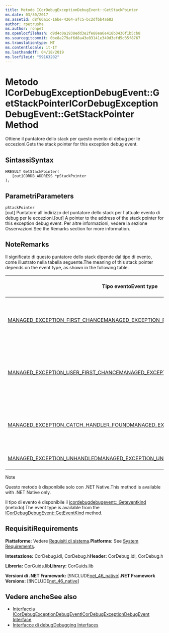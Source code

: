 ```yaml
---
title: Metodo ICorDebugExceptionDebugEvent::GetStackPointer
ms.date: 03/30/2017
ms.assetid: d8f66a1c-16be-4264-afc5-bc2dfbb4a682
author: rpetrusha
ms.author: ronpet
ms.openlocfilehash: d9d4c0a1938edd3e2fe88ea6e418b3430f1b5cb8
ms.sourcegitcommit: 0be8a279af6d8a43e03141e349d3efd5d35f8767
ms.translationtype: MT
ms.contentlocale: it-IT
ms.lasthandoff: 04/18/2019
ms.locfileid: "59163202"
---
```

# <a name="icordebugexceptiondebugeventgetstackpointer-method"></a><span data-ttu-id="50a2c-102">Metodo ICorDebugExceptionDebugEvent::GetStackPointer</span><span class="sxs-lookup"><span data-stu-id="50a2c-102">ICorDebugExceptionDebugEvent::GetStackPointer Method</span></span>
<span data-ttu-id="50a2c-103">Ottiene il puntatore dello stack per questo evento di debug per le eccezioni.</span><span class="sxs-lookup"><span data-stu-id="50a2c-103">Gets the stack pointer for this exception debug event.</span></span>  
  
## <a name="syntax"></a><span data-ttu-id="50a2c-104">Sintassi</span><span class="sxs-lookup"><span data-stu-id="50a2c-104">Syntax</span></span>  
  
```  
HRESULT GetStackPointer(  
   [out]CORDB_ADDRESS *pStackPointer  
);  
```  
  
## <a name="parameters"></a><span data-ttu-id="50a2c-105">Parametri</span><span class="sxs-lookup"><span data-stu-id="50a2c-105">Parameters</span></span>  
 `pStackPointer`  
 <span data-ttu-id="50a2c-106">[out] Puntatore all'indirizzo del puntatore dello stack per l'attuale evento di debug per le eccezioni.</span><span class="sxs-lookup"><span data-stu-id="50a2c-106">[out] A pointer to the address of the stack pointer for this exception debug event.</span></span> <span data-ttu-id="50a2c-107">Per altre informazioni, vedere la sezione Osservazioni.</span><span class="sxs-lookup"><span data-stu-id="50a2c-107">See the Remarks section for more information.</span></span>  
  
## <a name="remarks"></a><span data-ttu-id="50a2c-108">Note</span><span class="sxs-lookup"><span data-stu-id="50a2c-108">Remarks</span></span>  
 <span data-ttu-id="50a2c-109">Il significato di questo puntatore dello stack dipende dal tipo di evento, come illustrato nella tabella seguente.</span><span class="sxs-lookup"><span data-stu-id="50a2c-109">The meaning of this stack pointer depends on the event type, as shown in the following table.</span></span>  
  
|<span data-ttu-id="50a2c-110">Tipo evento</span><span class="sxs-lookup"><span data-stu-id="50a2c-110">Event type</span></span>|<span data-ttu-id="50a2c-111">Significato del valore `pStackPointer`</span><span class="sxs-lookup"><span data-stu-id="50a2c-111">Meaning of `pStackPointer` value</span></span>|  
|----------------|--------------------------------------|  
|[<span data-ttu-id="50a2c-112">MANAGED_EXCEPTION_FIRST_CHANCE</span><span class="sxs-lookup"><span data-stu-id="50a2c-112">MANAGED_EXCEPTION_FIRST_CHANCE</span></span>](../../../../docs/framework/unmanaged-api/debugging/cordebugrecordformat-enumeration.md)|<span data-ttu-id="50a2c-113">Puntatore dello stack per il frame che ha generato l'eccezione.</span><span class="sxs-lookup"><span data-stu-id="50a2c-113">The stack pointer for the frame that threw the exception.</span></span>|  
|[<span data-ttu-id="50a2c-114">MANAGED_EXCEPTION_USER_FIRST_CHANCE</span><span class="sxs-lookup"><span data-stu-id="50a2c-114">MANAGED_EXCEPTION_USER_FIRST_CHANCE</span></span>](../../../../docs/framework/unmanaged-api/debugging/cordebugrecordformat-enumeration.md)|<span data-ttu-id="50a2c-115">Puntatore dello stack per il frame di codice utente più vicino al punto dell'eccezione generata.</span><span class="sxs-lookup"><span data-stu-id="50a2c-115">The stack pointer for the user-code frame closest to the point of the thrown exception.</span></span>|  
|[<span data-ttu-id="50a2c-116">MANAGED_EXCEPTION_CATCH_HANDLER_FOUND</span><span class="sxs-lookup"><span data-stu-id="50a2c-116">MANAGED_EXCEPTION_CATCH_HANDLER_FOUND</span></span>](../../../../docs/framework/unmanaged-api/debugging/cordebugrecordformat-enumeration.md)|<span data-ttu-id="50a2c-117">Puntatore dello stack per il frame che contiene il gestore catch.</span><span class="sxs-lookup"><span data-stu-id="50a2c-117">The stack pointer for the frame that contains the catch handler.</span></span>|  
|[<span data-ttu-id="50a2c-118">MANAGED_EXCEPTION_UNHANDLED</span><span class="sxs-lookup"><span data-stu-id="50a2c-118">MANAGED_EXCEPTION_UNHANDLED</span></span>](../../../../docs/framework/unmanaged-api/debugging/cordebugrecordformat-enumeration.md)|<span data-ttu-id="50a2c-119">`pStackPointer` è **null**.</span><span class="sxs-lookup"><span data-stu-id="50a2c-119">`pStackPointer` is **null**.</span></span>|  
  
> [!NOTE]
>  <span data-ttu-id="50a2c-120">Questo metodo è disponibile solo con .NET Native.</span><span class="sxs-lookup"><span data-stu-id="50a2c-120">This method is available with .NET Native only.</span></span>  
  
 <span data-ttu-id="50a2c-121">Il tipo di evento è disponibile il [icordebugdebugevent:: Geteventkind](../../../../docs/framework/unmanaged-api/debugging/icordebugdebugevent-geteventkind-method.md) (metodo).</span><span class="sxs-lookup"><span data-stu-id="50a2c-121">The event type is available from the [ICorDebugDebugEvent::GetEventKind](../../../../docs/framework/unmanaged-api/debugging/icordebugdebugevent-geteventkind-method.md) method.</span></span>  
  
## <a name="requirements"></a><span data-ttu-id="50a2c-122">Requisiti</span><span class="sxs-lookup"><span data-stu-id="50a2c-122">Requirements</span></span>  
 <span data-ttu-id="50a2c-123">**Piattaforme:** Vedere [Requisiti di sistema](../../../../docs/framework/get-started/system-requirements.md).</span><span class="sxs-lookup"><span data-stu-id="50a2c-123">**Platforms:** See [System Requirements](../../../../docs/framework/get-started/system-requirements.md).</span></span>  
  
 <span data-ttu-id="50a2c-124">**Intestazione:** CorDebug.idl, CorDebug.h</span><span class="sxs-lookup"><span data-stu-id="50a2c-124">**Header:** CorDebug.idl, CorDebug.h</span></span>  
  
 <span data-ttu-id="50a2c-125">**Libreria:** CorGuids.lib</span><span class="sxs-lookup"><span data-stu-id="50a2c-125">**Library:** CorGuids.lib</span></span>  
  
 <span data-ttu-id="50a2c-126">**Versioni di .NET Framework:** [!INCLUDE[net_46_native](../../../../includes/net-46-native-md.md)]</span><span class="sxs-lookup"><span data-stu-id="50a2c-126">**.NET Framework Versions:** [!INCLUDE[net_46_native](../../../../includes/net-46-native-md.md)]</span></span>  
  
## <a name="see-also"></a><span data-ttu-id="50a2c-127">Vedere anche</span><span class="sxs-lookup"><span data-stu-id="50a2c-127">See also</span></span>

- [<span data-ttu-id="50a2c-128">Interfaccia ICorDebugExceptionDebugEvent</span><span class="sxs-lookup"><span data-stu-id="50a2c-128">ICorDebugExceptionDebugEvent Interface</span></span>](../../../../docs/framework/unmanaged-api/debugging/icordebugexceptiondebugevent-interface.md)
- [<span data-ttu-id="50a2c-129">Interfacce di debug</span><span class="sxs-lookup"><span data-stu-id="50a2c-129">Debugging Interfaces</span></span>](../../../../docs/framework/unmanaged-api/debugging/debugging-interfaces.md)
